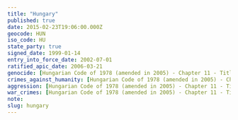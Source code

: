 ```yaml
---
title: "Hungary"
published: true
date: 2015-02-23T19:06:00.000Z
geocode: HUN
iso_code: HU
state_party: true
signed_date: 1999-01-14
entry_into_force_date: 2002-07-01
ratified_apic_date: 2006-03-21
genocide: [Hungarian Code of 1978 (amended in 2005) - Chapter 11 - Title 1 - Section 155](https://iccdb.hrlc.net/data/doc/290/keyword/46/)
crimes_against_humanity: [Hungarian Code of 1978 (amended in 2005) - Chapter 11 - Title 1 - Section 157](https://iccdb.hrlc.net/data/doc/290/keyword/13/)
aggression: [Hungarian Code of 1978 (amended in 2005) - Chapter 11 - Title 1 - Section 153](https://iccdb.hrlc.net/data/doc/290/keyword/1/)
war_crimes: [Hungarian Code of 1978 (amended in 2005) - Chapter 11 - Title 1 - Sections 158-165](https://iccdb.hrlc.net/data/doc/290/keyword/145/)
note:
slug: hungary
---
```

